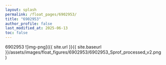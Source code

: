 ```yaml
---
layout: splash
permalink: /float_pages/6902953/
title: "6902953"
author_profile: false
last_modified_at: 2025-06-13
toc: false
---
```

 
6902953
![img-png]({{ site.url }}{{ site.baseurl }}/assets/images/float_figures/6902953/6902953_Sprof_processed_v2.png)
